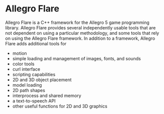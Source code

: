 Allegro Flare
=============

Allegro Flare is a C++ framework for the Allegro 5 game programming library.  Allegro Flare provides several independently usable tools that are not dependent on using a particular methodology, and some tools that rely on using the Allegro Flare framework.  In addition to a framework, Allegro Flare adds additional tools for

- motion
- simple loading and management of images, fonts, and sounds
- color tools
- curl interface
- scripting capabilities
- 2D and 3D object placement
- model loading
- 2D path shapes
- interprocess and shared memory
- a text-to-speech API
- other useful functions for 2D and 3D graphics
